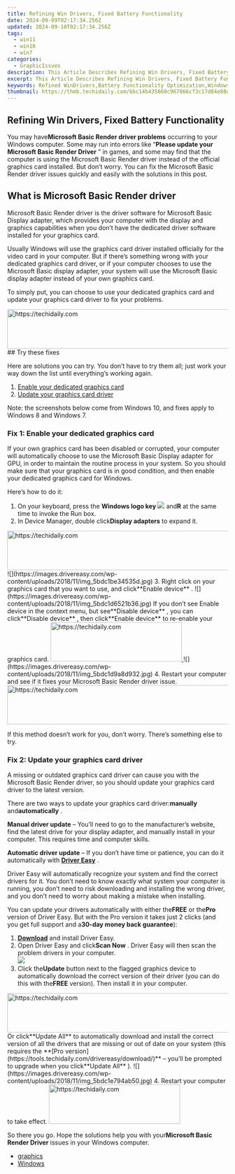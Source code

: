 ```yaml
---
title: Refining Win Drivers, Fixed Battery Functionality
date: 2024-09-09T02:17:34.256Z
updated: 2024-09-10T02:17:34.256Z
tags:
  - win11
  - win10
  - win7
categories:
  - GraphicIssues
description: This Article Describes Refining Win Drivers, Fixed Battery Functionality
excerpt: This Article Describes Refining Win Drivers, Fixed Battery Functionality
keywords: Refined WinDrivers,Battery Functionality Optimization,Windows Performance Enhancement,Battery Lifespan Extension,Fixed Power Consumption,Enhanced Battery Efficiency,System Resource Management
thumbnail: https://thmb.techidaily.com/bbc14b435660c967866cf3c17d84e88db2c1688390de1d8678d61e0a94d5c4d0.png
---
```


## Refining Win Drivers, Fixed Battery Functionality

 You may have**Microsoft Basic Render driver problems** occurring to your Windows computer. Some may run into errors like “**Please update your Microsoft Basic Render Driver** ” in games, and some may find that the computer is using the Microsoft Basic Render driver instead of the official graphics card installed. But don’t worry. You can fix the Microsoft Basic Render driver issues quickly and easily with the solutions in this post.

## What is Microsoft Basic Render driver

 Microsoft Basic Render driver is the driver software for Microsoft Basic Display adapter, which provides your computer with the display and graphics capabilities when you don’t have the dedicated driver software installed for your graphics card.

 Usually Windows will use the graphics card driver installed officially for the video card in your computer. But if there’s something wrong with your dedicated graphics card driver, or if your computer chooses to use the Microsoft Basic display adapter, your system will use the Microsoft Basic display adapter instead of your own graphics card.

 To simply put, you can choose to use your dedicated graphics card and update your graphics card driver to fix your problems.

<!-- affiliate ads begin -->
<a href="https://unicoeye.pxf.io/c/5597632/2134230/18498" target="_top" id="2134230">
  <img src="//a.impactradius-go.com/display-ad/18498-2134230" border="0" alt="https://techidaily.com" width="728" height="90"/>
</a>
<img height="0" width="0" src="https://unicoeye.pxf.io/i/5597632/2134230/18498" style="position:absolute;visibility:hidden;" border="0" />
<!-- affiliate ads end -->
## Try these fixes

 Here are solutions you can try. You don’t have to try them all; just work your way down the list until everything’s working again.

1. [Enable your dedicated graphics card](#F1)
2. [Update your graphics card driver](#F2)

 Note: the screenshots below come from Windows 10, and fixes apply to Windows 8 and Windows 7.

### Fix 1: Enable your dedicated graphics card

 If your own graphics card has been disabled or corrupted, your computer will automatically choose to use the Microsoft Basic Display adapter for GPU, in order to maintain the routine process in your system. So you should make sure that your graphics card is in good condition, and then enable your dedicated graphics card for Windows.

Here’s how to do it:

1. On your keyboard, press the **Windows logo key ![](https://images.drivereasy.com/wp-content/uploads/2017/09/img_59b0b16974940.png)**  and**R** at the same time to invoke the Run box.
2. In Device Manager, double click**Display adapters** to expand it.  
<!-- affiliate ads begin -->
<a href="https://unicoeye.pxf.io/c/5597632/2121332/18498" target="_top" id="2121332">
  <img src="//a.impactradius-go.com/display-ad/18498-2121332" border="0" alt="https://techidaily.com" width="728" height="90"/>
</a>
<img height="0" width="0" src="https://unicoeye.pxf.io/i/5597632/2121332/18498" style="position:absolute;visibility:hidden;" border="0" />
<!-- affiliate ads end -->
![](https://images.drivereasy.com/wp-content/uploads/2018/11/img_5bdc1be34535d.jpg)
3. Right click on your graphics card that you want to use, and click**Enable device** .  
![](https://images.drivereasy.com/wp-content/uploads/2018/11/img_5bdc1d6521b36.jpg)  
 If you don’t see Enable device in the context menu, but see**Disable device** , you can click**Disable device** , then click**Enable device** to re-enable your graphics card.  
<!-- affiliate ads begin -->
<a href="https://wigfever.sjv.io/c/5597632/1995803/22899" target="_top" id="1995803">
  <img src="//a.impactradius-go.com/display-ad/22899-1995803" border="0" alt="https://techidaily.com" width="300" height="90"/>
</a>
<img height="0" width="0" src="https://wigfever.sjv.io/i/5597632/1995803/22899" style="position:absolute;visibility:hidden;" border="0" />
<!-- affiliate ads end -->
![](https://images.drivereasy.com/wp-content/uploads/2018/11/img_5bdc1d9a8d932.jpg)
4. Restart your computer and see if it fixes your Microsoft Basic Render driver issue.
<!-- affiliate ads begin -->
<a href="https://ephamedtechinc.pxf.io/c/5597632/2120863/26400?prodsku=Mercury" target="_top" id="2120863">
  <img src="//a.impactradius-go.com/display-ad/26400-2120863" border="0" alt="https://techidaily.com" width="728" height="90"/>
</a>
<img height="0" width="0" src="https://ephamedtechinc.pxf.io/i/5597632/2120863/26400?prodsku=Mercury" style="position:absolute;visibility:hidden;" border="0" />
<!-- affiliate ads end -->

 If this method doesn’t work for you, don’t worry. There’s something else to try.

### Fix 2: Update your graphics card driver

 A missing or outdated graphics card driver can cause you with the Microsoft Basic Render driver, so you should update your graphics card driver to the latest version.

 There are two ways to update your graphics card driver:**manually** and**automatically** .

**Manual driver update** – You’ll need to go to the manufacturer’s website, find the latest drive for your display adapter, and manually install in your computer. This requires time and computer skills.

**Automatic driver update** – If you don’t have time or patience, you can do it automatically with **[Driver Easy](https://tools.techidaily.com/drivereasy/download/)**  .

 Driver Easy will automatically recognize your system and find the correct drivers for it. You don’t need to know exactly what system your computer is running, you don’t need to risk downloading and installing the wrong driver, and you don’t need to worry about making a mistake when installing.

 You can update your drivers automatically with either the**FREE** or the**Pro** version of Driver Easy. But with the Pro version it takes just 2 clicks (and you get full support and a**30-day money back guarantee**):

1. **[Download](https://tools.techidaily.com/drivereasy/download/)**  and install Driver Easy.
2. Open Driver Easy and click**Scan Now** . Driver Easy will then scan the problem drivers in your computer.  
![](https://images.drivereasy.com/wp-content/uploads/2018/11/img_5bdc1e5a9d95a.jpg)
3. Click the**Update** button next to the flagged graphics device to automatically download the correct version of their driver (you can do this with the**FREE** version). Then install it in your computer.  
<!-- affiliate ads begin -->
<a href="https://review-au.sjv.io/c/5597632/2135315/14409" target="_top" id="2135315">
  <img src="//a.impactradius-go.com/display-ad/14409-2135315" border="0" alt="https://techidaily.com" width="728" height="90"/>
</a>
<img height="0" width="0" src="https://review-au.sjv.io/i/5597632/2135315/14409" style="position:absolute;visibility:hidden;" border="0" />
<!-- affiliate ads end -->
 Or click**Update All** to automatically download and install the correct version of all the drivers that are missing or out of date on your system (this requires the **[Pro version](https://tools.techidaily.com/drivereasy/download/)**  – you’ll be prompted to upgrade when you click**Update All** ).  
![](https://images.drivereasy.com/wp-content/uploads/2018/11/img_5bdc1e794ab50.jpg)
4. Restart your computer to take effect.
<!-- affiliate ads begin -->
<a href="https://aligracehair.sjv.io/c/5597632/2115932/19272" target="_top" id="2115932">
  <img src="//a.impactradius-go.com/display-ad/19272-2115932" border="0" alt="https://techidaily.com" width="300" height="90"/>
</a>
<img height="0" width="0" src="https://aligracehair.sjv.io/i/5597632/2115932/19272" style="position:absolute;visibility:hidden;" border="0" />
<!-- affiliate ads end -->

 So there you go. Hope the solutions help you with your**Microsoft Basic Render Driver** issues in your Windows computer.

* [graphics](https://tools.techidaily.com/drivereasy/download/)
* [Windows](https://tools.techidaily.com/drivereasy/download/)

<ins class="adsbygoogle"
     style="display:block"
     data-ad-format="autorelaxed"
     data-ad-client="ca-pub-7571918770474297"
     data-ad-slot="1223367746"></ins>



<ins class="adsbygoogle"
     style="display:block"
     data-ad-client="ca-pub-7571918770474297"
     data-ad-slot="8358498916"
     data-ad-format="auto"
     data-full-width-responsive="true"></ins>






